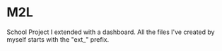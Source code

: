 # M2L

School Project I extended with a dashboard. All the files I've created by myself starts with the "ext_" prefix.
